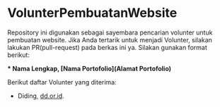 # VolunterPembuatanWebsite

Repository ini digunakan sebagai sayembara pencarian volunter untuk pembuatan website.
Jika Anda tertarik untuk menjadi Volunter, silakan lakukan PR(pull-request) pada berkas ini ya. Silakan gunakan format berikut:


**\* Nama Lengkap, [Nama Portofolio](Alamat Portofolio)**


Berikut daftar Volunter yang diterima:

* Diding, [dd.or.id](https://dd.or.id).
